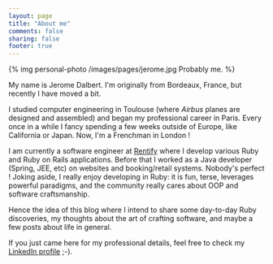 ```yaml
---
layout: page
title: "About me"
comments: false
sharing: false
footer: true
---
```


{% img personal-photo /images/pages/jerome.jpg Probably me. %}

My name is Jerome Dalbert. I'm originally from Bordeaux, France, but recently I have moved a bit.

I studied computer engineering in Toulouse (where _Airbus_ planes are designed and assembled) and began my professional career in Paris.
Every once in a while I fancy spending a few weeks outside of Europe, like California or Japan. Now, I'm a Frenchman in London !

I am currently a software engineer at <a href="https://www.rentify.com" target="_blank">Rentify</a> where I develop various Ruby and Ruby on Rails applications.
Before that I worked as a Java developer (Spring, JEE, etc) on websites and booking/retail systems. Nobody's perfect !
Joking aside, I really enjoy developing in Ruby: it is fun, terse, leverages powerful paradigms, and the community really cares about OOP and software craftsmanship.

Hence the idea of this blog where I intend to share some day-to-day Ruby discoveries, my thoughts about the art of crafting software, and
maybe a few posts about life in general.

If you just came here for my professional details, feel free to check my <a href="http://www.linkedin.com/in/jeromedalbert" target="_blank">LinkedIn profile</a> ;-).
